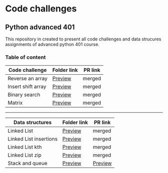 
# Code challenges

## Python advanced 401
This repository in created to present all code challenges and data strucures assignments of advanced python 401 course.


### Table of content

| Code challenge | Folder link | PR link|
| ----------- | ----------- | ----------- |
| Reverse an array | [Preview](https://github.com/dialaabulkhail/data-structures-and-algorithms/blob/main/code-challenge01/CODE.md) | merged |
| Insert shift array | [Preview](https://github.com/dialaabulkhail/data-structures-and-algorithms/blob/main/code-challenge02/CODE.md) | merged |
| Binary search | [Preview](https://github.com/dialaabulkhail/data-structures-and-algorithms/blob/main/code-challenge03/CODE.md) | merged |
| Matrix | [Preview](https://github.com/dialaabulkhail/data-structures-and-algorithms/blob/main/code-challenge04/CODE.md ) | merged |
______________________________________________________

| Data structures | Folder link | PR link|
| ----------- | ----------- | ----------- |
| Linked List | [Preview](https://github.com/dialaabulkhail/data-structures-and-algorithms/tree/main/linked-list ) | merged |
| Linked List insertions| [Preview](https://github.com/dialaabulkhail/data-structures-and-algorithms/blob/main/linked-list/linked_list/linked_list.py) | merged |
| Linked List kth | [Preview](https://github.com/dialaabulkhail/data-structures-and-algorithms/tree/main/linked-list ) | merged |
| Linked List zip | [Preview](https://github.com/dialaabulkhail/data-structures-and-algorithms/tree/main/linked-list ) | merged |
| Stack and queue | [Preview]() | [Preview](https://github.com/dialaabulkhail/data-structures-and-algorithms/pull/11) |















